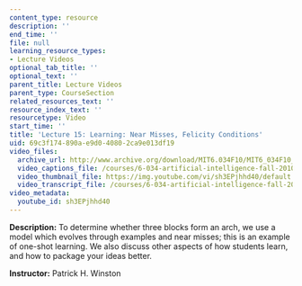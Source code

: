 ```yaml
---
content_type: resource
description: ''
end_time: ''
file: null
learning_resource_types:
- Lecture Videos
optional_tab_title: ''
optional_text: ''
parent_title: Lecture Videos
parent_type: CourseSection
related_resources_text: ''
resource_index_text: ''
resourcetype: Video
start_time: ''
title: 'Lecture 15: Learning: Near Misses, Felicity Conditions'
uid: 69c3f174-890a-e9d0-4080-2ca9e013df19
video_files:
  archive_url: http://www.archive.org/download/MIT6.034F10/MIT6_034F10_lec15_300k.mp4
  video_captions_file: /courses/6-034-artificial-intelligence-fall-2010/de8ac6ec8a5f5a808c1d0c2017b9df1f_sh3EPjhhd40.vtt
  video_thumbnail_file: https://img.youtube.com/vi/sh3EPjhhd40/default.jpg
  video_transcript_file: /courses/6-034-artificial-intelligence-fall-2010/804e853adcbd0bcf387d32c69a7a5be7_sh3EPjhhd40.pdf
video_metadata:
  youtube_id: sh3EPjhhd40
---
```


**Description:** To determine whether three blocks form an arch, we use a model which evolves through examples and near misses; this is an example of one-shot learning. We also discuss other aspects of how students learn, and how to package your ideas better.

**Instructor:** Patrick H. Winston